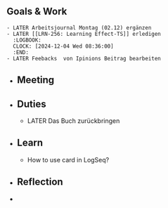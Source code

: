## Goals & Work
	- LATER Arbeitsjournal Montag (02.12) ergänzen
	- LATER [[LRN-256: Learning Effect-TS]] erledigen
	  :LOGBOOK:
	  CLOCK: [2024-12-04 Wed 08:36:00]
	  :END:
	- LATER Feebacks  von Ipinions Beitrag bearbeiten
- ## Meeting
- ## Duties
	- LATER Das Buch zurückbringen
- ## Learn
	- How to use card in LogSeq?
- ## Reflection
-